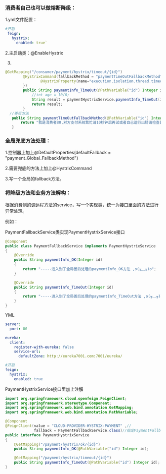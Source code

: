 ### 消费者自己也可以做熔断降级：

1.yml文件配置：

```yml
#开启
 feign:
   hystrix:
     enabled: true`
```

2.主启动类：@EnableHystrix

3.

```java
@GetMapping("/consumer/payment/hystrix/timeout/{id}")
        @HystrixCommand(fallbackMethod = "paymentTimeOutFallbackMethod",commandProperties = {
                @HystrixProperty(name="execution.isolation.thread.timeoutInMilliseconds",value="1500")
        })
        public String paymentInfo_TimeOut(@PathVariable("id") Integer id) {
            //int age = 10/0;
            String result = paymentHystrixService.paymentInfo_TimeOut(id);
            return result;
        }
  //善后方法
   public String paymentTimeOutFallbackMethod(@PathVariable("id") Integer id){
       return "我是消费者80,对方支付系统繁忙请10秒钟后再试或者自己运行出错请检查自己,o(╥﹏╥)o";
   }
```

### 全局兜底方法处理：

1.控制器上加上@DefaultProperties(defaultFallback = "payment_Global_FallbackMethod")

2.需要兜底的方法上加上@HystrixCommand

3.写一个全局的fallback方法。

### 将降级方法和业务方法解构：

根据消费侧的调远程方法的service，写一个实现类，统一为接口里面的方法进行异常处理。

例如：

PaymentFallbackService类实现PaymentHystrixService接口

```java
@Component
public class PaymentFallbackService implements PaymentHystrixService
{
    @Override
    public String paymentInfo_OK(Integer id)
    {
        return "-----进入到了全局善后处理的paymentInfo_OK方法 ,o(╥﹏╥)o";
    }

    @Override
    public String paymentInfo_TimeOut(Integer id)
    {
        return "-----进入到了全局善后处理的paymentInfo_TimeOut方法 ,o(╥﹏╥)o";
    }
}

```

YML

```yml
server:
  port: 80

eureka:
  client:
    register-with-eureka: false
    service-url:
      defaultZone: http://eureka7001.com:7001/eureka/

#开启
feign:
  hystrix:
    enabled: true

```

PaymentHystrixService接口里加上注解

```java
import org.springframework.cloud.openfeign.FeignClient;
import org.springframework.stereotype.Component;
import org.springframework.web.bind.annotation.GetMapping;
import org.springframework.web.bind.annotation.PathVariable;

@Component
@FeignClient(value = "CLOUD-PROVIDER-HYSTRIX-PAYMENT" ,//
             fallback = PaymentFallbackService.class)//指定PaymentFallbackService类
public interface PaymentHystrixService
{
    @GetMapping("/payment/hystrix/ok/{id}")
    public String paymentInfo_OK(@PathVariable("id") Integer id);

    @GetMapping("/payment/hystrix/timeout/{id}")
    public String paymentInfo_TimeOut(@PathVariable("id") Integer id);
}
```

